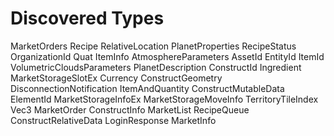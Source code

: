 # Discovered Types

MarketOrders
Recipe
RelativeLocation
PlanetProperties
RecipeStatus
OrganizationId
Quat
ItemInfo
AtmosphereParameters
AssetId
EntityId
ItemId
VolumetricCloudsParameters
PlanetDescription
ConstructId
Ingredient
MarketStorageSlotEx
Currency
ConstructGeometry
DisconnectionNotification
ItemAndQuantity
ConstructMutableData
ElementId
MarketStorageInfoEx
MarketStorageMoveInfo
TerritoryTileIndex
Vec3
MarketOrder
ConstructInfo
MarketList
RecipeQueue
ConstructRelativeData
LoginResponse
MarketInfo
